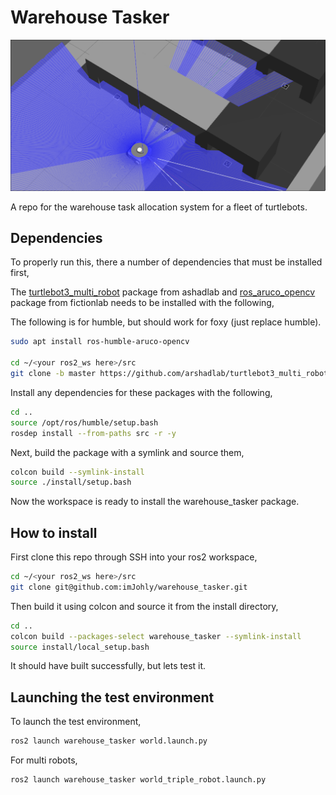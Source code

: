 # Warehouse Tasker

![warehouser.png](images/warehouser.png)

A repo for the warehouse task allocation system for a fleet of turtlebots.

## Dependencies
To properly run this, there a number of dependencies that must be installed first,

The [turtlebot3_multi_robot](https://github.com/arshadlab/turtlebot3_multi_robot) package from ashadlab and [ros_aruco_opencv](https://github.com/fictionlab/ros_aruco_opencv/tree/humble) package from fictionlab needs to be installed with the following,

The following is for humble, but should work for foxy (just replace humble).

```bash
sudo apt install ros-humble-aruco-opencv

cd ~/<your ros2_ws here>/src
git clone -b master https://github.com/arshadlab/turtlebot3_multi_robot.git
```
Install any dependencies for these packages with the following,

```bash
cd ..
source /opt/ros/humble/setup.bash
rosdep install --from-paths src -r -y
```

Next, build the package with a symlink and source them,

```bash
colcon build --symlink-install
source ./install/setup.bash
```

Now the workspace is ready to install the warehouse_tasker package.

## How to install

First clone this repo through SSH into your ros2 workspace,

```bash
cd ~/<your ros2_ws here>/src
git clone git@github.com:imJohly/warehouse_tasker.git
```

Then build it using colcon and source it from the install directory,

```bash
cd ..
colcon build --packages-select warehouse_tasker --symlink-install
source install/local_setup.bash
```

It should have built successfully, but lets test it.

## Launching the test environment

To launch the test environment,

```bash
ros2 launch warehouse_tasker world.launch.py
```

For multi robots,

```bash
ros2 launch warehouse_tasker world_triple_robot.launch.py
```
